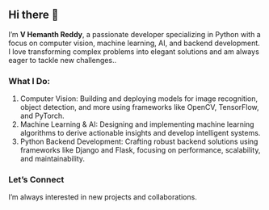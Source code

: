 ## Hi there 👋


I’m **V Hemanth Reddy**, a passionate developer specializing in Python with a focus on computer vision, machine learning, AI, and backend development. I love transforming complex problems into elegant solutions and am always eager to tackle new challenges..

### What I Do:
1. Computer Vision: Building and deploying models for image recognition, object detection, and more using frameworks like OpenCV, TensorFlow, and PyTorch.
2. Machine Learning & AI: Designing and implementing machine learning algorithms to derive actionable insights and develop intelligent systems.
3. Python Backend Development: Crafting robust backend solutions using frameworks like Django and Flask, focusing on performance, scalability, and maintainability.


### Let’s Connect
I’m always interested in new projects and collaborations.

<!--
<a href="mailto:your-email@example.com">
  <img height="20" alt="Gmail" src="https://upload.wikimedia.org/wikipedia/commons/4/42/Gmail_Icon.png">
</a>



<code><img height="20" alt="javascript" src="https://raw.githubusercontent.com/github/explore/80688e429a7d4ef2fca1e82350fe8e3517d3494d/topics/python/javascript.png"></code>
<code><img height="20" alt="typescript" src="https://raw.githubusercontent.com/github/explore/80688e429a7d4ef2fca1e82350fe8e3517d3494d/topics/typescript/typescript.png"></code>
<code><img height="20" alt="react" src="https://raw.githubusercontent.com/github/explore/80688e429a7d4ef2fca1e82350fe8e3517d3494d/topics/react/react.png"></code>
<code><img height="20" alt="graphql" src="https://raw.githubusercontent.com/github/explore/5c058a388828bb5fde0bcafd4bc867b5bb3f26f3/topics/graphql/graphql.png"></code>
<code><img height="20" alt="nodejs" src="https://raw.githubusercontent.com/github/explore/80688e429a7d4ef2fca1e82350fe8e3517d3494d/topics/nodejs/nodejs.png"></code>    


 | <a href="https://github.com/anuraghazra/github-readme-stats"><img align="center" src="https://github-readme-stats.vercel.app/api?username=Hemanth-creator&show_icons=true&include_all_commits=true&theme=buefy&hide_border=true" alt="Hemanth's github stats" /></a> 
<a href="https://github.com/anuraghazra/github-readme-stats"><img align="center" src="https://github-readme-stats.vercel.app/api/top-langs/?username=Hemanth-creator&layout=compact&theme=buefy&hide_border=true" /></a>-->
